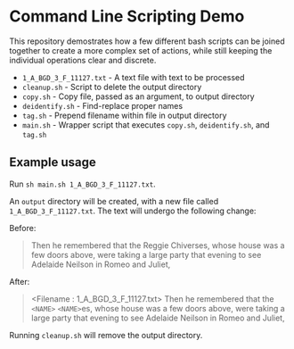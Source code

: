 # Command Line Scripting Demo

This repository demostrates how a few different bash scripts can be joined together to create a more complex set of actions, while still keeping the individual operations clear and discrete.

- `1_A_BGD_3_F_11127.txt` - A text file with text to be processed
- `cleanup.sh` - Script to delete the output directory
- `copy.sh` - Copy file, passed as an argument, to output directory
- `deidentify.sh` - Find-replace proper names
- `tag.sh` - Prepend filename within file in output directory
- `main.sh` - Wrapper script that executes `copy.sh`, `deidentify.sh`, and `tag.sh`

## Example usage
Run `sh main.sh 1_A_BGD_3_F_11127.txt`.

An `output` directory will be created, with a new file called `1_A_BGD_3_F_11127.txt`. The text will undergo the following change:

Before:
> Then he remembered that the Reggie Chiverses, whose house was a few doors above, were taking a large party that evening to see Adelaide Neilson in Romeo and Juliet,

After:

> <Filename : 1_A_BGD_3_F_11127.txt>
Then he remembered that the `<NAME>` `<NAME>`es, whose house was a few doors above, were taking a large party that evening to see Adelaide Neilson in Romeo and Juliet,

Running `cleanup.sh` will remove the output directory.